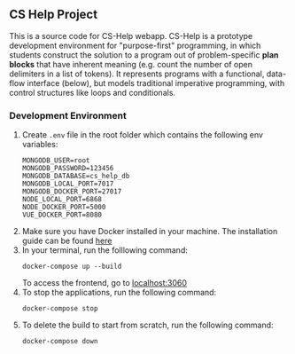 ## CS Help Project
This is  a source code for CS-Help webapp. CS-Help is a prototype development environment for "purpose-first" programming, in which students construct the solution to a program out of problem-specific **plan blocks** that have inherent meaning (e.g. count the number of open delimiters in a list of tokens). It represents programs with a functional, data-flow interface (below), but models traditional imperative programming, with control structures like loops and conditionals.

### Development Environment
1. Create ```.env``` file in the root folder which contains the following env variables:
    ```
    MONGODB_USER=root
    MONGODB_PASSWORD=123456
    MONGODB_DATABASE=cs_help_db
    MONGODB_LOCAL_PORT=7017
    MONGODB_DOCKER_PORT=27017
    NODE_LOCAL_PORT=6868
    NODE_DOCKER_PORT=5000
    VUE_DOCKER_PORT=8080
    ```
2. Make sure you have Docker installed in your machine. The installation guide can be found [here](https://docs.docker.com/get-docker/)
3. In your terminal, run the folllowing command:
   ```
   docker-compose up --build
   ```
   To access the frontend, go to [localhost:3060](http://localhost:3060)
4. To stop the applications, run the following command:
   ```
   docker-compose stop
   ```
5. To delete the build to start from scratch, run the following command:
   ```
   docker-compose down
   ```
